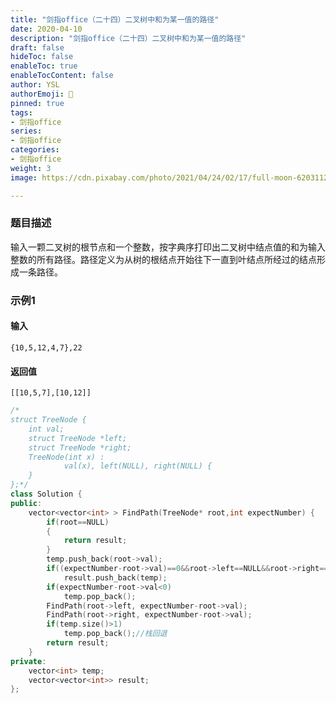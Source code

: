 ```yaml
---
title: "剑指office（二十四）二叉树中和为某一值的路径"
date: 2020-04-10
description: "剑指office（二十四）二叉树中和为某一值的路径"
draft: false
hideToc: false
enableToc: true
enableTocContent: false
author: YSL
authorEmoji: 🎅
pinned: true
tags:
- 剑指office
series:
- 剑指office
categories:
- 剑指office
weight: 3
image: https://cdn.pixabay.com/photo/2021/04/24/02/17/full-moon-6203112__340.jpg

---
```


### 题目描述

输入一颗二叉树的根节点和一个整数，按字典序打印出二叉树中结点值的和为输入整数的所有路径。路径定义为从树的根结点开始往下一直到叶结点所经过的结点形成一条路径。

### 示例1

#### 输入

```
{10,5,12,4,7},22
```

#### 返回值

```
[[10,5,7],[10,12]]
```

```c++
/*
struct TreeNode {
	int val;
	struct TreeNode *left;
	struct TreeNode *right;
	TreeNode(int x) :
			val(x), left(NULL), right(NULL) {
	}
};*/
class Solution {
public:
    vector<vector<int> > FindPath(TreeNode* root,int expectNumber) {
        if(root==NULL)
        {
            return result;
        }
        temp.push_back(root->val);
        if((expectNumber-root->val)==0&&root->left==NULL&&root->right==NULL)//叶结点
            result.push_back(temp);
        if(expectNumber-root->val<0)
            temp.pop_back();
        FindPath(root->left, expectNumber-root->val);
        FindPath(root->right, expectNumber-root->val);
        if(temp.size()>1)
            temp.pop_back();//栈回退
        return result;
    }
private:
    vector<int> temp;
    vector<vector<int>> result;
};
```